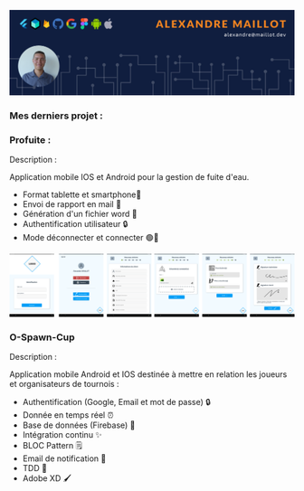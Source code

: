 ![Cover](https://github.com/AlexandreMaillot/AlexandreMaillot/blob/main/img/banniere_github.png)

### Mes derniers projet :

### Profuite : 

Description : 

Application mobile IOS et Android pour la gestion de fuite d'eau.
- Format tablette et smartphone📱
- Envoi de rapport en mail 📧
- Génération d'un fichier word 📄
- Authentification utilisateur 🔒
- Mode déconnecter et connecter 🟢🔴


![Profuite](https://github.com/AlexandreMaillot/AlexandreMaillot/blob/main/img/planche_profuite.png)

### O-Spawn-Cup

Description :

Application mobile Android et IOS destinée à mettre en relation les joueurs et organisateurs de tournois :
- Authentification (Google, Email et mot de passe) 🔒
- Donnée en temps réel ⏰
- Base de données (Firebase) 💾
- Intégration continu ✨
- BLOC Pattern 🗒️
- Email de notification 📧
- TDD 💪
- Adobe XD 🖌️

